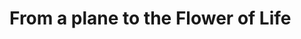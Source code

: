 # From a plane to the Flower of Life

<!--
## Polarization of the One

## Holy trinity

## Six or seven?

## FOL - symbol and pattern

## Cow who ate the flower

## Oldest reference of the FOL pattern

## FOL class 3

{% include 'footnotes.md' %}
-->
